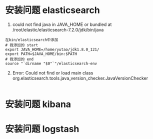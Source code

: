 # 安装问题 elasticsearch
1. could not find java in JAVA_HOME or bundled at /root/elastic/elasticsearch-7.2.0/jdk/bin/java
```
在bin/elasticsearch中添加
# 我添加的 start
export JAVA_HOME=/home/yutao/jdk1.8.0_121/
export PATH=$JAVA_HOME/bin:$PATH
# 我添加的 end
source "`dirname "$0"`"/elasticsearch-env
```

2. Error: Could not find or load main class org.elasticsearch.tools.java_version_checker.JavaVersionChecker
```

```


# 安装问题 kibana




# 安装问题 logstash